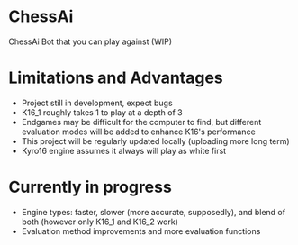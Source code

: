 # ChessAi
ChessAi Bot that you can play against (WIP)
# Limitations and Advantages

- Project still in development, expect bugs
- K16_1 roughly takes 1 to play at a depth of 3
- Endgames may be difficult for the computer to find, but different evaluation modes will be added to enhance K16's performance
- This project will be regularly updated locally (uploading more long term)
- Kyro16 engine assumes it always will play as white first

# Currently in progress

- Engine types: faster, slower (more accurate, supposedly), and blend of both (however only K16_1 and K16_2 work)
- Evaluation method improvements and more evaluation functions
